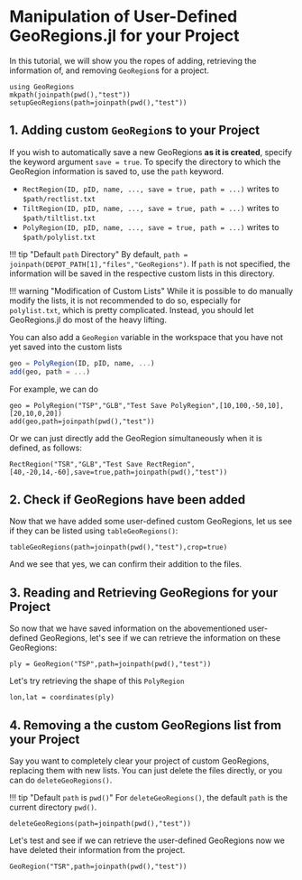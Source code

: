 # Manipulation of User-Defined GeoRegions.jl for your Project

In this tutorial, we will show you the ropes of adding, retrieving the information of, and removing `GeoRegion`s for a project.

```@example addreadremove
using GeoRegions
mkpath(joinpath(pwd(),"test"))
setupGeoRegions(path=joinpath(pwd(),"test"))
```

## 1. Adding custom `GeoRegion`s to your Project

If you wish to automatically save a new GeoRegions **as it is created**, specify the keyword argument `save = true`. To specify the directory to which the GeoRegion information is saved to, use the `path` keyword.

* `RectRegion(ID, pID, name, ..., save = true, path = ...)` writes to `$path/rectlist.txt`
* `TiltRegion(ID, pID, name, ..., save = true, path = ...)` writes to `$path/tiltlist.txt`
* `PolyRegion(ID, pID, name, ..., save = true, path = ...)` writes to `$path/polylist.txt`

!!! tip "Default `path` Directory"
    By default, `path = joinpath(DEPOT_PATH[1],"files","GeoRegions")`. If `path` is not specified, the information will be saved in the respective custom lists in this directory.

!!! warning "Modification of Custom Lists"
    While it is possible to do manually modify the lists, it is not recommended to do so, especially for `polylist.txt`, which is pretty complicated. Instead, you should let GeoRegions.jl do most of the heavy lifting.

You can also add a `GeoRegion` variable in the workspace that you have not yet saved into the custom lists

```julia
geo = PolyRegion(ID, pID, name, ...)
add(geo, path = ...)
```

For example, we can do

```@example addreadremove
geo = PolyRegion("TSP","GLB","Test Save PolyRegion",[10,100,-50,10],[20,10,0,20])
add(geo,path=joinpath(pwd(),"test"))
```

Or we can just directly add the GeoRegion simultaneously when it is defined, as follows:

```@example addreadremove
RectRegion("TSR","GLB","Test Save RectRegion",[40,-20,14,-60],save=true,path=joinpath(pwd(),"test"))
```

## 2. Check if GeoRegions have been added

Now that we have added some user-defined custom GeoRegions, let us see if they can be listed using `tableGeoRegions()`:

```@example addreadremove
tableGeoRegions(path=joinpath(pwd(),"test"),crop=true)
```

And we see that yes, we can confirm their addition to the files.

## 3. Reading and Retrieving GeoRegions for your Project

So now that we have saved information on the abovementioned user-defined GeoRegions, let's see if we can retrieve the information on these GeoRegions:

```@example addreadremove
ply = GeoRegion("TSP",path=joinpath(pwd(),"test"))
```

Let's try retrieving the shape of this `PolyRegion`

```@example addreadremove
lon,lat = coordinates(ply)
```

## 4. Removing a the custom GeoRegions list from your Project

Say you want to completely clear your project of custom GeoRegions, replacing them with new lists. You can just delete the files directly, or you can do `deleteGeoRegions()`.

!!! tip "Default `path` is `pwd()`"
    For `deleteGeoRegions()`, the default `path` is the current directory `pwd()`.

```@example addreadremove
deleteGeoRegions(path=joinpath(pwd(),"test"))
```

Let's test and see if we can retrieve the user-defined GeoRegions now we have deleted their information from the project.

```@example addreadremove
GeoRegion("TSR",path=joinpath(pwd(),"test"))
```